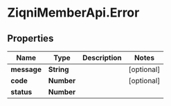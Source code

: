 # ZiqniMemberApi.Error

## Properties

Name | Type | Description | Notes
------------ | ------------- | ------------- | -------------
**message** | **String** |  | [optional] 
**code** | **Number** |  | [optional] 
**status** | **Number** |  | 


